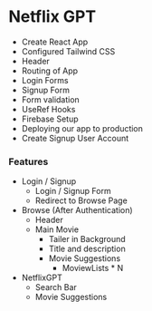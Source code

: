 # Netflix GPT 
- Create React App
- Configured Tailwind CSS
- Header
- Routing of App
- Login Forms
- Signup Form
- Form validation
- UseRef Hooks
- Firebase Setup
- Deploying our app to production 
- Create Signup User Account

### Features
- Login / Signup
    - Login / Signup Form 
    - Redirect to Browse Page
- Browse (After Authentication)
    - Header
    - Main Movie
        - Tailer in Background
        - Title and description
        - Movie Suggestions
            - MoviewLists * N
- NetflixGPT
    - Search Bar
    - Movie Suggestions